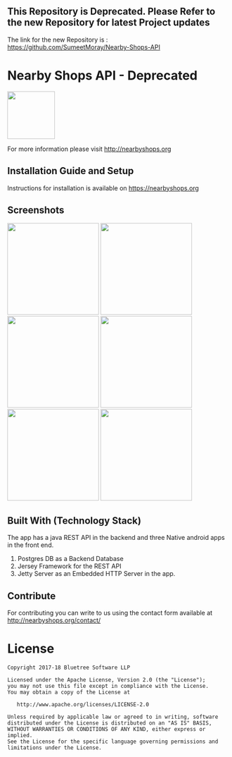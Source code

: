 This Repository is Deprecated. Please Refer to the new Repository for latest Project updates
----------------------------------------------------------------------------------------------

The link for the new Repository is : https://github.com/SumeetMoray/Nearby-Shops-API



Nearby Shops API - Deprecated
==================


<img src="https://i1.wp.com/nearbyshops.org/wp-content/uploads/2017/02/backdrop_play_store.png" width="108">


For more information please visit http://nearbyshops.org


Installation Guide and Setup
------------------------------

Instructions for installation is available on https://nearbyshops.org


Screenshots
-----------


<img src="https://i2.wp.com/nearbyshops.org/wp-content/uploads/2017/02/Screenshot_20170210-214201.png" width="208">  <img src="https://github.com/SumeetMoray/Nearby-Shops-Global-items-Database-app/blob/master/screenshots/gidb-item-categories-browse.png" width="208">  <img src="https://github.com/SumeetMoray/Nearby-Shops-Global-items-Database-app/blob/master/screenshots/gidb-items-browse.png" width="208">  <img src="https://github.com/SumeetMoray/Nearby-Shops-Global-items-Database-app/blob/master/screenshots/gidb-items-by-category.png" width="208">  <img src="https://i2.wp.com/nearbyshops.org/wp-content/uploads/2017/02/Screenshot_20170210-214209.png" width="208">  <img src="https://i2.wp.com/nearbyshops.org/wp-content/uploads/2017/02/Screenshot_20170224-075254.png" width="208">




Built With (Technology Stack)
-------------------------------

The app has a java REST API in the backend and three Native android apps in the front end. 

1. Postgres DB as a Backend Database
2. Jersey Framework for the REST API
3. Jetty Server as an Embedded HTTP Server in the app. 



Contribute
------------------------------

For contributing you can write to us using the contact form available at http://nearbyshops.org/contact/


License
=======

    Copyright 2017-18 Bluetree Software LLP

    Licensed under the Apache License, Version 2.0 (the "License");
    you may not use this file except in compliance with the License.
    You may obtain a copy of the License at

       http://www.apache.org/licenses/LICENSE-2.0

    Unless required by applicable law or agreed to in writing, software
    distributed under the License is distributed on an "AS IS" BASIS,
    WITHOUT WARRANTIES OR CONDITIONS OF ANY KIND, either express or implied.
    See the License for the specific language governing permissions and
    limitations under the License.


 [1]: http://nearbyshops.org
 [snap]: https://oss.sonatype.org/content/repositories/snapshots/
